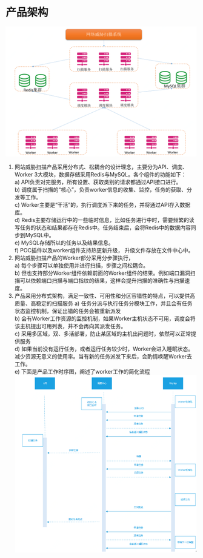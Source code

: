 # 产品架构

![](../../../../image/Website-Threat-Inspector/webscan1.png)

1.	网站威胁扫描产品采用分布式、松耦合的设计理念，主要分为API、调度、Worker 3大模块，数据存储采用Redis与MySQL。各个组件的功能如下：  
a)	API负责对完服务，所有设置、获取类别的请求都通过API接口进行。  
b)	调度属于扫描的“核心”，负责worker信息的收集、监控，任务的获取、分发等工作。  
c)	Worker主要是“干活”的，执行调度派下来的任务，并将通过API存入数据库。  
d)	Redis主要存储运行中的一些临时信息，比如任务进行中时，需要频繁的读写任务的状态和结果都存在Redis中。任务结束后，会将Redis中的数据内容同步到MySQL中。  
e)	MySQL存储所以的任务以及结果信息。  
f)	POC插件以及worker组件支持热更新升级， 升级文件存放在文件中心中。  
2.	网站威胁扫描产品的Worker部分采用分步骤执行，  
a)	每个步骤可以单独使用并进行扫描，步骤之间松耦合。  
b)	但也支持部分Worker组件依赖前面的Worker组件的结果。例如端口漏洞扫描可以依赖端口扫描与端口指纹的结果，这样会提升扫描的准确性与扫描速度。   
3.	产品采用分布式架构，满足一致性、可用性和分区容错性的特点，可以提供高质量、高稳定的扫描服务
a)	任务分派与执行任务分模块工作，并且会有任务状态监控机制，保证出错的任务会被重新派发  
b)	会有Worker工作资源的监控机制，如果Worker主机状态不可用，调度会将该主机提出可用列表，并不会再向其派发任务。  
c)	采用多区域，双、多活部署，防止某区域的主机出问题时，依然可以正常提供服务  
d)	如果当前没有运行任务，或者运行任务较少时，Worker会进入睡眠状态。减少资源无意义的使用率。当有新的任务派发下来后，会酌情唤醒Worker去工作。  
e)	下面是产品工作时序图，阐述了worker工作的简化流程  
![](../../../../image/Website-Threat-Inspector/webscan2.png)

